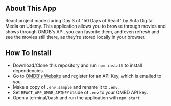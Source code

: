 ## About This App
React project made during Day 3 of "50 Days of React" by Sufa Digital Media on Udemy.
This application allows you to browse through movies and shows through OMDB's API, you can favorite them, and even refresh and see the movies still there, as they're stored locally in your browser.

## How To Install
- Download/Clone this repository and run `npm install` to install dependencies.
- Go to [OMDB's Website](http://www.omdbapi.com/) and register for an API Key, which is emailed to you.
- Make a copy of `.env.sample` and rename it to `.env`.
- Set `REACT_APP_OMDB_APIKEY` inside of `.env` to your OMBD API key.
- Open a terminal/bash and run the application with `npm start`
